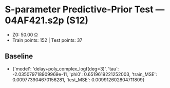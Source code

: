 # S-parameter Predictive-Prior Test — 04AF421.s2p (S12)
- Z0: 50.00 Ω
- Train points: 152  |  Test points: 37

## Baseline
- {'model': 'delay+poly_complex_logf(deg=3)', 'tau': -2.035079718909969e-11, 'phi0': 0.6519619221252003, 'train_MSE': 0.009773904670156281, 'test_MSE': 0.009912602804711809}